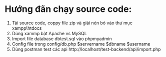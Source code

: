 # Hướng đãn chạy source code:
1. Tải source code, coppy file zip và giải nén bỏ vào thư mục xampp\htdocs
2. Dùng xammp bật Apache vs MySQL 
3. Import file database dbtest.sql vào phpmyadmin 
4. Config file trong config/db.php $servername $dbname  $username
5. Dùng postman test các api http://localhost/test-backend/api/import.php
